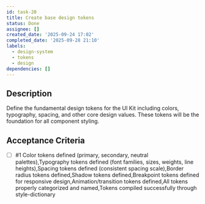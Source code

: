 ```yaml
---
id: task-20
title: Create base design tokens
status: Done
assignee: []
created_date: '2025-09-24 17:02'
completed_date: '2025-09-28 21:10'
labels:
  - design-system
  - tokens
  - design
dependencies: []
---
```


## Description

Define the fundamental design tokens for the UI Kit including colors, typography, spacing, and other core design values. These tokens will be the foundation for all component styling.

## Acceptance Criteria
<!-- AC:BEGIN -->
- [ ] #1 Color tokens defined (primary, secondary, neutral palettes),Typography tokens defined (font families, sizes, weights, line heights),Spacing tokens defined (consistent spacing scale),Border radius tokens defined,Shadow tokens defined,Breakpoint tokens defined for responsive design,Animation/transition tokens defined,All tokens properly categorized and named,Tokens compiled successfully through style-dictionary
<!-- AC:END -->
